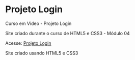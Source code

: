 # Projeto Login
Curso em Video - Projeto Login

Site criado durante o curso de HTML5 e CSS3 - Módulo 04

Acesse: <a href="https://albertobtlima.github.io/CursoEmVideo-Projeto-Login/">Projeto Login</a>

Site criado usando HTML5 e CSS3
